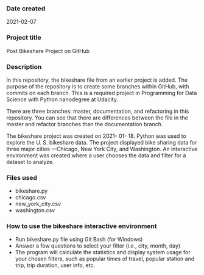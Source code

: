 
### Date created
2021-02-07

### Project title
Post Bikeshare Project on GitHub

### Description
In this repository, the bikeshare file from an earlier project is added. The purpose of the repository is to create some branches within GitHub, with commits on each branch. This is a required project in Programming for Data Science with Python nanodegree at Udacity.

There are three branches: master, documentation, and refactoring in this repository. You can see that there are differences between the file in the master and refactor branches than the documentation branch.

The bikeshare project was created on 2021- 01- 18. Python was used to explore the U. S. bikeshare data. The project displayed bike sharing data for three major cities —Chicago, New York City, and Washington. An interactive environment was created where a user chooses the data and filter for a dataset to analyze.

### Files used
- bikeshare.py
- chicago.csv
- new_york_city.csv
- washington.csv

### How to use the bikeshare interactive environment
- Run bikeshare.py file using Git Bash (for Windows)
- Answer a few questions to select your filter (i.e., city, month, day)
- The program will calculate the statistics and display system usage for your chosen filters, such as popular times of travel, popular station and trip, trip duration, user info, etc.
